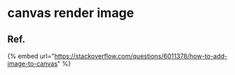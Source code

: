 # canvas render image

## Ref.

{% embed url="https://stackoverflow.com/questions/6011378/how-to-add-image-to-canvas" %}




